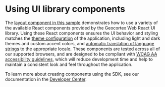 # Using UI library components

The [layout component in this sample](src/components/UILibraryComponent/UILibraryComponent.tsx) demonstrates how to use a variety of the available React components provided by the Geocortex Web React UI library. Using these React components ensures the UI behavior and styling matches the [theme configuration](https://developers.geocortex.com/docs/web/configuration-theme) of the application, including light and dark themes and custom accent colors, and [automatic translation of language strings](https://developers.geocortex.com/docs/web/sdk-components-internationalization) to the appropriate locale. These components are tested across all of our supported browsers, and are designed to be compliant with [WCAG AA accessibility guidelines](https://www.w3.org/TR/WCAG20/), which will reduce development time and help to maintain a consistent look and feel throughout the application.

To learn more about creating components using the SDK, see our documentation in the [Developer Center](https://developers.geocortex.com/docs/web/sdk-components-overview).
